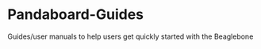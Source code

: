 Pandaboard-Guides
=================

Guides/user manuals to help users get quickly started with the Beaglebone
